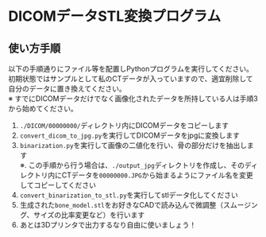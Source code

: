 # DICOMデータSTL変換プログラム
## 使い方手順
以下の手順通りにファイル等を配置しPythonプログラムを実行してください。  
初期状態ではサンプルとして私のCTデータが入っていますので、適宜削除して自分のデータに置き換えてください。  
※ すでにDICOMデータだけでなく画像化されたデータを所持している人は手順3から始めてください。
1. `./DICOM/00000000/`ディレクトリ内にDICOMデータをコピーします
2. `convert_dicom_to_jpg.py`を実行してDICOMデータをjpgに変換します
3. `binarization.py`を実行して画像の二値化を行い、骨の部分だけを抽出します  
   ※. この手順から行う場合は、`./output_jpg`ディレクトリを作成し、そのディレクトリ内にCTデータを`00000000.JPG`から始まるようにファイル名を変更してコピーしてください
4. `convert_binarization_to_stl.py`を実行してstlデータ化してください
5. 生成された`bone_model.stl`をお好きなCADで読み込んで微調整（スムージング、サイズの比率変更など）を行います
6. あとは3Dプリンタで出力するなり自由に使いましょう！
